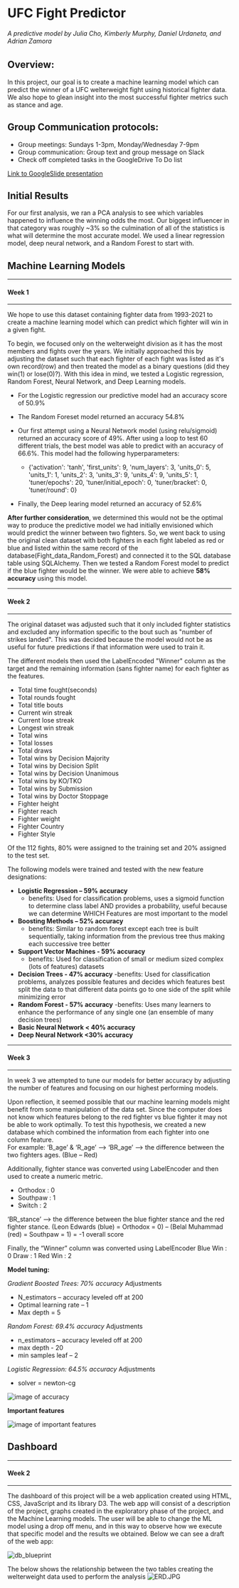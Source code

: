 # UFC Fight Predictor
###### A predictive model by Julia Cho, Kimberly Murphy, Daniel Urdaneta, and Adrian Zamora 

## Overview:
In this project, our goal is to create a machine learning model which can predict the winner of a UFC welterweight fight using historical fighter data.  We also hope to glean insight into the most successful fighter metrics such as stance and age. 

## Group Communication protocols:
- Group meetings:  Sundays 1-3pm, Monday/Wednesday 7-9pm
- Group communication:  Group text and group message on Slack
- Check off completed tasks in the GoogleDrive To Do list

[Link to GoogleSlide presentation](https://docs.google.com/presentation/d/12g6ZuxoMSZnClPs9yp5jP-XTK2Ll4H4IA8F_h0Qpiwc/edit?usp=sharing)


## Initial Results
For our first analysis, we ran a PCA analysis to see which variables happened to influence the winning odds the most. Our biggest influencer in that category was roughly ~3% so the culmination of all of the statistics is what will determine the most accurate model. We used a linear regression model, deep neural network, and a Random Forest to start with.


## Machine Learning Models 
---
#### Week 1
---
We hope to use this dataset containing fighter data from 1993-2021 to create a machine learning model which can predict which fighter will win in a given fight.  

To begin, we focused only on the welterweight division as it has the most members and fights over the years. We initially approached this by adjusting the dataset such that each fighter of each fight was listed as it's own record(row) and then treated the model as a binary questions (did they win(1) or lose(0)?).   With this idea in mind, we tested a Logistic regression, Random Forest, Neural Network, and Deep Learning models.
 - For the Logistic regression our predictive model had an accuracy score of 50.9%
 - The Random Foreset model returned an accuracy 54.8%
 - Our first attempt using a Neural Network model (using relu/sigmoid) returned an accuracy score of 49%.  After using a loop to test 60 different trials, the best model was able to predict with an accuracy of 66.6%.  This model had the following hyperparameters:
 
   - {'activation': 'tanh', 'first_units': 9, 'num_layers': 3, 'units_0': 5, 'units_1': 1, 'units_2': 3, 'units_3': 9, 'units_4': 9, 'units_5': 1, 'tuner/epochs': 20,  'tuner/initial_epoch': 0, 'tuner/bracket': 0, 'tuner/round': 0}

 - Finally, the Deep learing model returned an accuracy of 52.6%

**After further consideration**, we determined this would not be the optimal way to produce the predictive model we had initially envisioned which would predict the winner between two fighters.  So, we went back to using the original clean dataset with both fighters in each fight labeled as red or blue and listed within the same record of the database(Fight_data_Random_Forest) and connected it to the SQL database table using SQLAlchemy.  Then we tested a Random Forest model to predict if the blue fighter would be the winner.  We were able to achieve **58% accuracy** using this model.

---
#### Week 2
---
The original dataset was adjusted such that it only included fighter statistics and excluded any information specific to the bout such as "number of strikes landed".  This was decided because the model would not be as useful for future predictions if that information were used to train it.  

The different models then used the LabelEncoded "Winner" column as the target and the remaining information (sans fighter name) for each fighter as the features.
 - Total time fought(seconds)
 - Total rounds fought
 - Total title bouts
 - Current win streak
 - Current lose streak
 - Longest win streak
 - Total wins
 - Total losses
 - Total draws
 - Total wins by Decision Majority
 - Total wins by Decision Split
 - Total wins by Decision Unanimous
 - Total wins by KO/TKO
 - Total wins by Submission
 - Total wins by Doctor Stoppage
 - Fighter height
 - Fighter reach
 - Fighter weight
 - Fighter Country
 - Fighter Style

Of the 112 fights, 80% were assigned to the training set and 20% assigned to the test set.

The following models were trained and tested with the new feature designations:
 - **Logistic Regression – 59% accuracy**
   - benefits:  Used for classification problems, uses a sigmoid function to determine class label AND provides a probability, useful because we can determine WHICH Features are most important to the model 
 - **Boosting Methods – 52% accuracy**
   - benefits:  Similar to random forest except each tree is built sequentially, taking information from the previous tree thus making each successive tree better
 - **Support Vector Machines - 59% accuracy**
   - benefits: Used for classification of small or medium sized complex (lots of features) datasets
 - **Decision Trees - 47% accuracy**
   -benefits:  Used for classification problems, analyzes possible features and decides which features best split the data to that different data points go to one side of the split while minimizing error
 - **Random Forest - 57% accuracy**
   -benefits:  Uses many learners to enhance the performance of any single one (an ensemble of many decision trees)
 - **Basic Neural Network < 40% accuracy**
 - **Deep Neural Network <30% accuracy**

---
#### Week 3
---
In week 3 we attempted to tune our models for better accuracy by adjusting the number of features and focusing on our highest performing models.  

Upon reflection, it seemed possible that our machine learning models might benefit from some manipulation of the data set.  Since the computer does not know which features belong to the red fighter vs blue fighter it may not be able to work optimally.  To test this hypothesis, we created a new database which combined the information from each fighter into one column feature.  
For example:
 ‘B_age’ & ‘R_age’ -->  ‘BR_age’   --> the difference between the two fighters ages.   (Blue – Red)

Additionally, fighter stance was converted using LabelEncoder and then used to create a numeric metric.
 - Orthodox : 0
 - Southpaw : 1
 - Switch : 2
 
‘BR_stance’ --> the difference between the blue fighter stance and the red fighter stance.
(Leon Edwards (blue) = Orthodox = 0) – (Belal Muhammad (red) = Southpaw = 1) = -1 overall score

Finally, the “Winner” column was converted using LabelEncoder
Blue Win : 0
Draw : 1
Red Win : 2

**Model tuning:**

*Gradient Boosted Trees:  70% accuracy*
Adjustments
 - N_estimators – accuracy leveled off at 200
 - Optimal learning rate – 1
 - Max depth = 5

*Random Forest:  69.4% accuracy*
Adjustments 
 - n_estimators – accuracy leveled off at 200 
 - max depth  - 20
 - min samples leaf – 2

*Logistic Regression:  64.5% accuracy*
Adjustments
 - solver = newton-cg

![image of accuracy](https://github.com/danielurdaneta/FinalProject/blob/39cc5b5640e1832ac9ec26405414d647c1892cf2/Images/model%20accuracy.JPG)

**Important features**

![image of important features](https://github.com/danielurdaneta/FinalProject/blob/39cc5b5640e1832ac9ec26405414d647c1892cf2/Images/important%20features.jpg)



## Dashboard 
---
#### Week 2
---

The dashboard of this project will be a web application created using HTML, CSS, JavaScript and its library D3. The web app will consist of a description of the project, graphs created in the exploratory phase of the project, and the Machine Learning models. The user will be able to change the ML model using a drop off menu, and in this way to observe how we execute that specific model and the results we obtained. Below we can see a draft of the web app:

![db_blueprint](https://user-images.githubusercontent.com/81272629/133940428-57959cf9-5ced-40b3-9e03-4833e2b2e825.png)

The below shows the relationship between the two tables creating the welterweight data used to perform the analysis
![ERD.JPG](https://github.com/danielurdaneta/FinalProject/blob/main/ERD.JPG)


